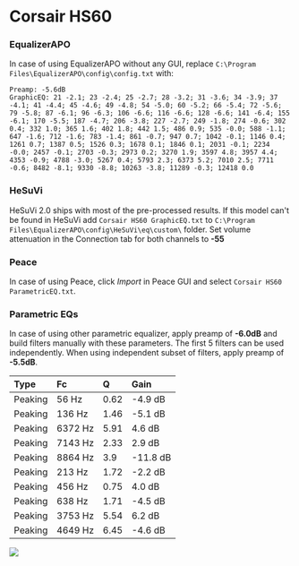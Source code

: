 # Corsair HS60

### EqualizerAPO
In case of using EqualizerAPO without any GUI, replace `C:\Program Files\EqualizerAPO\config\config.txt`
with:
```
Preamp: -5.6dB
GraphicEQ: 21 -2.1; 23 -2.4; 25 -2.7; 28 -3.2; 31 -3.6; 34 -3.9; 37 -4.1; 41 -4.4; 45 -4.6; 49 -4.8; 54 -5.0; 60 -5.2; 66 -5.4; 72 -5.6; 79 -5.8; 87 -6.1; 96 -6.3; 106 -6.6; 116 -6.6; 128 -6.6; 141 -6.4; 155 -6.1; 170 -5.5; 187 -4.7; 206 -3.8; 227 -2.7; 249 -1.8; 274 -0.6; 302 0.4; 332 1.0; 365 1.6; 402 1.8; 442 1.5; 486 0.9; 535 -0.0; 588 -1.1; 647 -1.6; 712 -1.6; 783 -1.4; 861 -0.7; 947 0.7; 1042 -0.1; 1146 0.4; 1261 0.7; 1387 0.5; 1526 0.3; 1678 0.1; 1846 0.1; 2031 -0.1; 2234 -0.0; 2457 -0.1; 2703 -0.3; 2973 0.2; 3270 1.9; 3597 4.8; 3957 4.4; 4353 -0.9; 4788 -3.0; 5267 0.4; 5793 2.3; 6373 5.2; 7010 2.5; 7711 -0.6; 8482 -8.1; 9330 -8.8; 10263 -3.8; 11289 -0.3; 12418 0.0
```

### HeSuVi
HeSuVi 2.0 ships with most of the pre-processed results. If this model can't be found in HeSuVi add
`Corsair HS60 GraphicEQ.txt` to `C:\Program Files\EqualizerAPO\config\HeSuVi\eq\custom\` folder.
Set volume attenuation in the Connection tab for both channels to **-55**

### Peace
In case of using Peace, click *Import* in Peace GUI and select `Corsair HS60 ParametricEQ.txt`.

### Parametric EQs
In case of using other parametric equalizer, apply preamp of **-6.0dB** and build filters manually
with these parameters. The first 5 filters can be used independently.
When using independent subset of filters, apply preamp of **-5.5dB**.

| Type    | Fc      |    Q | Gain     |
|:--------|:--------|:-----|:---------|
| Peaking | 56 Hz   | 0.62 | -4.9 dB  |
| Peaking | 136 Hz  | 1.46 | -5.1 dB  |
| Peaking | 6372 Hz | 5.91 | 4.6 dB   |
| Peaking | 7143 Hz | 2.33 | 2.9 dB   |
| Peaking | 8864 Hz | 3.9  | -11.8 dB |
| Peaking | 213 Hz  | 1.72 | -2.2 dB  |
| Peaking | 456 Hz  | 0.75 | 4.0 dB   |
| Peaking | 638 Hz  | 1.71 | -4.5 dB  |
| Peaking | 3753 Hz | 5.54 | 6.2 dB   |
| Peaking | 4649 Hz | 6.45 | -4.6 dB  |

![](https://raw.githubusercontent.com/jaakkopasanen/AutoEq/master/results/rtings/sbaf-serious/Corsair%20HS60/Corsair%20HS60.png)